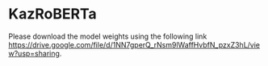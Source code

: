 # KazRoBERTa
Please download the model weights using the following link https://drive.google.com/file/d/1NN7gperQ_rNsm9lWaffHvbfN_pzxZ3hL/view?usp=sharing.
